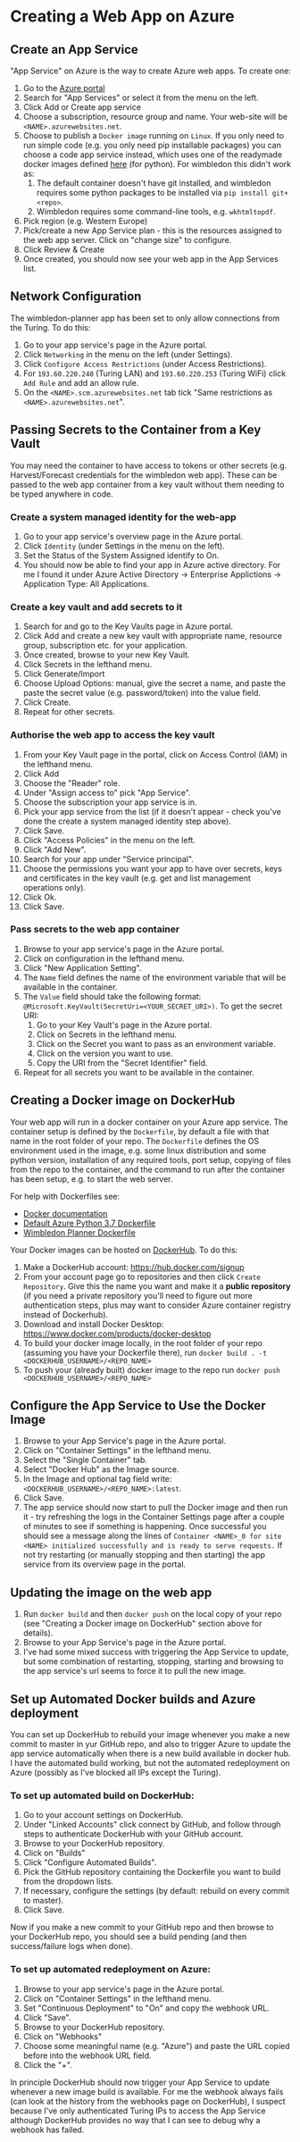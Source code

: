 # Creating a Web App on Azure

## Create an App Service

"App Service" on Azure is the way to create Azure web apps. To create one:

1. Go to the [Azure portal](https://portal.azure.com)
1. Search for "App Services" or select it from the menu on the left.
1. Click Add or Create app service
1. Choose a subscription, resource group and name. Your web-site will be `<NAME>.azurewebsites.net`.
1. Choose to publish a `Docker image` running on `Linux`. If you only need to run simple code (e.g. you only need pip installable packages) you can choose a code app service instead, which uses one of the readymade docker images defined [here](https://github.com/Azure-App-Service/python) (for python). For wimbledon this didn't work as:
   1. The default container doesn't have git installed, and wimbledon requires some python packages to be installed via `pip install git+<repo>`.
   1. Wimbledon requires some command-line tools, e.g. `wkhtmltopdf`.
1. Pick region (e.g. Western Europe)
1. Pick/create a new App Service plan - this is the resources assigned to the web app server. Click on "change size" to configure.
1. Click Review & Create
1. Once created, you should now see your web app in the App Services list.

## Network Configuration

The wimbledon-planner app has been set to only allow connections from the Turing. To do this:

1. Go to your app service's page in the Azure portal. 
1. Click `Networking` in the menu on the left (under Settings).
1. Click `Configure Access Restrictions` (under Access Restrictions).
1. For `193.60.220.240` (Turing LAN) and `193.60.220.253` (Turing WiFi) click `Add Rule` and add an allow rule.
1. On the `<NAME>.scm.azurewebsites.net` tab tick "Same restrictions as `<NAME>.azurewebsites.net`".

## Passing Secrets to the Container from a Key Vault

You may need the container to have access to tokens or other secrets (e.g. Harvest/Forecast credentials for the wimbledon web app). These can be passed to the web app container from a key vault without them needing to be typed anywhere in code.

### Create a system managed identity for the web-app

1. Go to your app service's overview page in the Azure portal.
1. Click `Identity` (under Settings in the menu on the left).
1. Set the Status of the System Assigned identify to On.
1. You should now be able to find your app in Azure active directory. For me I found it under Azure Active Directory -> Enterprise Applictions -> Application Type: All Applications.

### Create a key vault and add secrets to it

1. Search for and go to the Key Vaults page in Azure portal.
1. Click Add and create a new key vault with appropriate name, resource group, subscription etc. for your application.
1. Once created, browse to your new Key Vault.
1. Click Secrets in the lefthand menu.
1. Click Generate/Import
1. Choose Upload Options: manual, give the secret a name, and paste the paste the secret value (e.g. password/token) into the value field.
1. Click Create.
1. Repeat for other secrets.

### Authorise the web app to access the key vault

1. From your Key Vault page in the portal, click on Access Control (IAM) in the lefthand menu.
1. Click Add
1. Choose the "Reader" role.
1. Under "Assign access to" pick "App Service".
1. Choose the subscription your app service is in.
1. Pick your app service from the list (if it doesn't appear - check you've done the create a system managed identity step above).
1. Click Save.
1. Click "Access Policies" in the menu on the left.
1. Click "Add New".
1. Search for your app under "Service principal".
1. Choose the permissions you want your app to have over secrets, keys and certificates in the key vault (e.g. get and list management operations only).
1. Click Ok.
1. Click Save.

### Pass secrets to the web app container

1. Browse to your app service's page in the Azure portal.
1. Click on configuration in the lefthand menu.
1. Click "New Application Setting".
1. The `Name` field defines the name of the environment variable that will be available in the container.
1. The `Value` field should take the following format: `@Microsoft.KeyVault(SecretUri=<YOUR_SECRET_URI>)`. To get the secret URI:
   1. Go to your Key Vault's page in the Azure portal.
   1. Click on Secrets in the lefthand menu.
   1. Click on the Secret you want to pass as an environment variable.
   1. Click on the version you want to use.
   1. Copy the URI from the "Secret Identifier" field.
1. Repeat for all secrets you want to be available in the container.

## Creating a Docker image on DockerHub

Your web app will run in a docker container on your Azure app service. The container setup is defined by the `Dockerfile`, by default a file with that name in the root folder of your repo. The `Dockerfile` defines the OS environment used in the image, e.g. some linux distribution and some python version, installation of any required tools, port setup, copying of files from the repo to the container, and the command to run after the container has been setup, e.g. to start the web server. 

For help with Dockerfiles see:
* [Docker documentation](https://docs.docker.com/get-started/)
* [Default Azure Python 3.7 Dockerfile](https://github.com/Azure-App-Service/python/blob/master/3.7.0/Dockerfile)
* [Wimbledon Planner Dockerfile](https://github.com/alan-turing-institute/WimbledonPlanner/blob/master/Dockerfile)

Your Docker images can be hosted on [DockerHub](https://hub.docker.com/). To do this:
1. Make a DockerHub account: https://hub.docker.com/signup
1. From your account page go to repositories and then click `Create Repository`. Give this the name you want and make it a **public repository** (if you need a private repository you'll need to figure out more authentication steps, plus may want to consider Azure container registry instead of Dockerhub).
1. Download and install Docker Desktop: https://www.docker.com/products/docker-desktop
1. To build your docker image locally, in the root folder of your repo (assuming you have your Dockerfile there), run `docker build . -t <DOCKERHUB_USERNAME>/<REPO_NAME>`
1. To push your (already built) docker image to the repo run `docker push <DOCKERHUB_USERNAME>/<REPO_NAME>`

## Configure the App Service to Use the Docker Image

1. Browse to your App Service's page in the Azure portal.
1. Click on "Container Settings" in the lefthand menu.
1. Select the "Single Container" tab.
1. Select "Docker Hub" as the Image source.
1. In the Image and optional tag field write: `<DOCKERHUB_USERNAME>/<REPO_NAME>:latest`.
1. Click Save.
1. The app service should now start to pull the Docker image and then run it - try refreshing the logs in the Container Settings page after a couple of minutes to see if something is happening. Once successful you should see a message along the lines of `Container <NAME>_0 for site <NAME> initialized successfully and is ready to serve requests.` If not try restarting (or manually stopping and then starting) the app service from its overview page in the portal.

## Updating the image on the web app

1. Run `docker build` and then `docker push` on the local copy of your repo (see "Creating a Docker image on DockerHub" section above for details).
1. Browse to your App Service's page in the Azure portal.
1. I've had some mixed success with triggering the App Service to update, but some combination of restarting, stopping, starting and browsing to the app service's url seems to force it to pull the new image.

## Set up Automated Docker builds and Azure deployment

You can set up DockerHub to rebuild your image whenever you make a new commit to master in yur GitHub repo, and also to trigger Azure to update the app service automatically when there is a new build available in docker hub. I have the automated build working, but not the automated redeployment on Azure (possibly as I've blocked all IPs except the Turing).

### To set up automated build on DockerHub:
1. Go to your account settings on DockerHub.
1. Under "Linked Accounts" click connect by GitHub, and follow through steps to authenticate DockerHub with your GitHub account.
1. Browse to your DockerHub repository.
1. Click on "Builds"
1. Click "Configure Automated Builds".
1. Pick the GitHub repository containing the Dockerfile you want to build from the dropdown lists.
1. If necessary, configure the settings (by default: rebuild on every commit to master).
1. Click Save.

Now if you make a new commit to your GitHub repo and then browse to your DockerHub repo, you should see a build pending (and then success/failure logs when done).

### To set up automated redeployment on Azure:
1. Browse to your app service's page in the Azure portal.
1. Click on "Container Settings" in the lefthand menu.
1. Set "Continuous Deployment" to "On" and copy the webhook URL.
1. Click "Save".
1. Browse to your DockerHub repository.
1. Click on "Webhooks"
1. Choose some meaningful name (e.g. "Azure") and paste the URL copied before into the webhook URL field.
1. Click the "+".

In principle DockerHub should now trigger your App Service to update whenever a new image build is available. For me the webhook always fails (can look at the history from the webhooks page on DockerHub), I suspect because I've only authenticated Turing IPs to access the App Service although DockerHub provides no way that I can see to debug why a webhook has failed.
